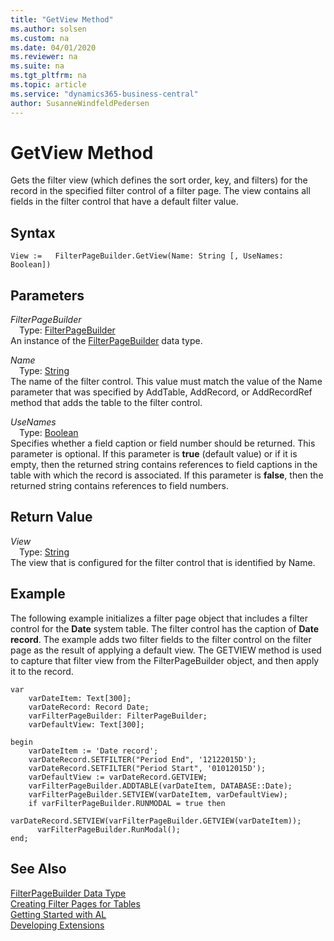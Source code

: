 ```yaml
---
title: "GetView Method"
ms.author: solsen
ms.custom: na
ms.date: 04/01/2020
ms.reviewer: na
ms.suite: na
ms.tgt_pltfrm: na
ms.topic: article
ms.service: "dynamics365-business-central"
author: SusanneWindfeldPedersen
---
```

[//]: # (START>DO_NOT_EDIT)
[//]: # (IMPORTANT:Do not edit any of the content between here and the END>DO_NOT_EDIT.)
[//]: # (Any modifications should be made in the .xml files in the ModernDev repo.)
# GetView Method
Gets the filter view (which defines the sort order, key, and filters) for the record in the specified filter control of a filter page. The view contains all fields in the filter control that have a default filter value.


## Syntax
```
View :=   FilterPageBuilder.GetView(Name: String [, UseNames: Boolean])
```
## Parameters
*FilterPageBuilder*  
&emsp;Type: [FilterPageBuilder](filterpagebuilder-data-type.md)  
An instance of the [FilterPageBuilder](filterpagebuilder-data-type.md) data type.  

*Name*  
&emsp;Type: [String](../string/string-data-type.md)  
The name of the filter control. This value must match the value of the Name parameter that was specified by AddTable, AddRecord, or AddRecordRef method that adds the table to the filter control.
        
*UseNames*  
&emsp;Type: [Boolean](../boolean/boolean-data-type.md)  
Specifies whether a field caption or field number should be returned. This parameter is optional. If this parameter is **true** (default value) or if it is empty, then the returned string contains references to field captions in the table with which the record is associated. If this parameter is **false**, then the returned string contains references to field numbers.
        


## Return Value
*View*  
&emsp;Type: [String](../string/string-data-type.md)  
The view that is configured for the filter control that is identified by Name.  


[//]: # (IMPORTANT: END>DO_NOT_EDIT)

## Example  
 The following example initializes a filter page object that includes a filter control for the **Date** system table. The filter control has the caption of **Date record**. The example adds two filter fields to the filter control on the filter page as the result of applying a default view. The GETVIEW method is used to capture that filter view from the FilterPageBuilder object, and then apply it to the record.  

```
var
    varDateItem: Text[300];  
    varDateRecord: Record Date;  
    varFilterPageBuilder: FilterPageBuilder;  
    varDefaultView: Text[300];

begin
    varDateItem := 'Date record';  
    varDateRecord.SETFILTER("Period End", '12122015D');  
    varDateRecord.SETFILTER("Period Start", '01012015D');  
    varDefaultView := varDateRecord.GETVIEW;  
    varFilterPageBuilder.ADDTABLE(varDateItem, DATABASE::Date);  
    varFilterPageBuilder.SETVIEW(varDateItem, varDefaultView);  
    if varFilterPageBuilder.RUNMODAL = true then  
      varDateRecord.SETVIEW(varFilterPageBuilder.GETVIEW(varDateItem));
      varFilterPageBuilder.RunModal(); 
end;
```  


## See Also
[FilterPageBuilder Data Type](filterpagebuilder-data-type.md)  
[Creating Filter Pages for Tables](../../devenv-filter-pages-for-filtering-tables.md)  
[Getting Started with AL](../../devenv-get-started.md)  
[Developing Extensions](../../devenv-dev-overview.md)